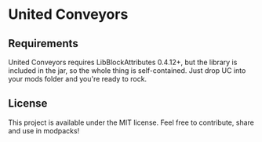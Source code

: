 # United Conveyors

## Requirements

United Conveyors requires LibBlockAttributes 0.4.12+, but the library is included in the jar,
so the whole thing is self-contained. Just drop UC into your mods folder and you're ready to rock.

## License

This project is available under the MIT license. Feel free to contribute, share and use in modpacks!
